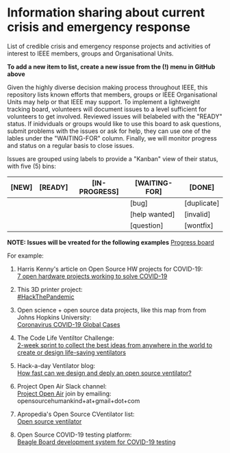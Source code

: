 # Information sharing about current crisis and emergency response
List of credible crisis and emergency response projects and activities of interest to IEEE members, groups and Organisational Units.

**To add a new item to list, create a new issue from the (!) menu in GitHub above**

Given the highly diverse decision making process throughout IEEE, this repository lists known efforts that members, groups or IEEE Organisational Units may help or that IEEE may support. 
To implement a lightweight tracking board, volunteers will document issues to a level sufficient for volunteers to get involved. Reviewed issues will belabeled with the "READY" status. 
If inidviduals or groups would like to use this board to ask questions, submit problems with the issues or ask for help, they can use one of the lables under the "WAITING-FOR" column.
Finally, we will monitor progress and status on a regular basis to close issues.

Issues are grouped using labels to provide a "Kanban" view of their status, with five (5) bins:

| **[NEW]** | **[READY]** | [IN-PROGRESS] | [WAITING-FOR]  | [DONE]      |
| --------- | ----------- | ------------- | -------------- | ----------- |
|           |             |               |  [bug]         | [duplicate] |
|           |             |               |  [help wanted] | [invalid]   |
|           |             |               |  [question]    | [wontfix]   |

**NOTE: Issues will be vreated for the following examples**
[Progress board](https://github.com/IEEE-Humanitarian/crisis-rfi/projects/1)

For example:
1. Harris Kenny's article on Open Source HW projects for COVID-19:<br/>
[7 open hardware projects working to solve COVID-19](https://opensource.com/article/20/3/open-hardware-covid19)

2. This 3D printer project:<br/>
<a href="https://copper3d.com/hackthepandemic/">#HackThePandemic</a>

3. Open science + open source data projects, like this map from from Johns Hopkins University:<br/>
<a href="https://coronavirus.jhu.edu/map.html">Coronavirus COVID-19 Global Cases</a>

4. The Code Life Ventiltor Challenge:<br/>
[2-week sprint to collect the best ideas from anywhere in the world to create or design life-saving ventilators](https://www.mghfoundation.com/en/news/code-life-ventilator-challenge/#_ftn1 )

5. Hack-a-day Ventilator blog:<br/>
[How fast can we design and deply an open source ventilator?](https://hackaday.com/2020/03/12/ultimate-medical-hackathon-how-fast-can-we-design-and-deploy-an-open-source-ventilator/)

6. Project Open Air Slack channel:<br/>
[Project Open Air](https://www.projectopenair.org/) join by emailing: opensourcehumankind+at+gmail+dot+com

7. Apropedia's Open Source CVentilator list:<br/>
[Open source ventilator](https://www.appropedia.org/Open_source_ventilator)

8. Open Source COVID-19 testing platform:<br/>
[Beagle Board development system for COVID-19 testing](https://beagleboard.org/blog/2020-03-13-beagleboard-org-update-for-the-open-hardware-summit-2020-ohsummit-opencovid19initiative)
